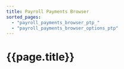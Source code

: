 ```yaml
---
title: Payroll Payments Browser
sorted_pages:
  - "payroll_payments_browser_ptp_"
  - "payroll_payments_browser_options_ptp"
---
```

# {{page.title}}
